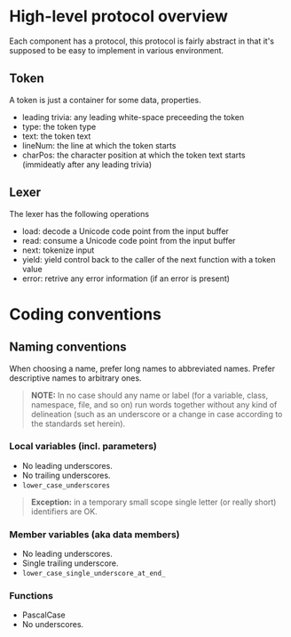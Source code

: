 
# High-level protocol overview

Each component has a protocol, this protocol is fairly abstract in that it's supposed to be easy to implement in various environment.

## Token

A token is just a container for some data, properties.

  - leading trivia: any leading white-space preceeding the token
  - type: the token type
  - text: the token text
  - lineNum: the line at which the token starts
  - charPos: the character position at which the token text starts (immideatly after any leading trivia)

## Lexer

The lexer has the following operations

  - load: decode a Unicode code point from the input buffer
  - read: consume a Unicode code point from the input buffer
  - next: tokenize input
  - yield: yield control back to the caller of the next function with a token value
  - error: retrive any error information (if an error is present)

# Coding conventions

## Naming conventions

When choosing a name, prefer long names to abbreviated names. Prefer descriptive names to arbitrary ones.

> **NOTE:** In no case should any name or label (for a variable, class, namespace, file, and so on) run words together without any kind of delineation (such as an underscore or a change in case according to the standards set herein).

### Local variables (incl. parameters)

- No leading underscores.
- No trailing underscores.
- `lower_case_underscores`

> **Exception:** in a temporary small scope single letter (or really short) identifiers are OK.

### Member variables (aka data members)

- No leading underscores.
- Single trailing underscore.
- `lower_case_single_underscore_at_end_`

### Functions

- PascalCase
- No underscores.
